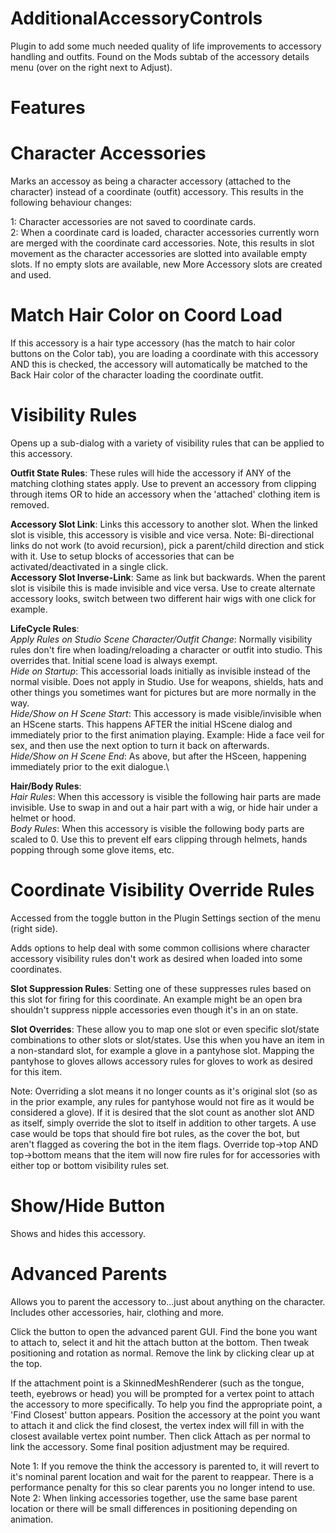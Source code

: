 # AdditionalAccessoryControls

Plugin to add some much needed quality of life improvements to accessory handling and outfits. Found on the Mods subtab of the accessory details menu (over on the right next to Adjust).

# **Features**

# Character Accessories

Marks an accessoy as being a character accessory (attached to the character) instead of a coordinate (outfit) accessory. This results in the following behaviour changes:

1: Character accessories are not saved to coordinate cards.\
2: When a coordinate card is loaded, character accessories currently worn are merged with the coordinate card accessories. Note, this results in slot movement as the character accessories are slotted into available empty slots. If no empty slots are available, new More Accessory slots are created and used.

# Match Hair Color on Coord Load

If this accessory is a hair type accessory (has the match to hair color buttons on the Color tab), you are loading a coordinate with this accessory AND this is checked, the accessory will automatically be matched to the Back Hair color of the character loading the coordinate outfit.

# Visibility Rules

Opens up a sub-dialog with a variety of visibility rules that can be applied to this accessory.

**Outfit State Rules**: These rules will hide the accessory if ANY of the matching clothing states apply. Use to prevent an accessory from clipping through items OR to hide an accessory when the 'attached' clothing item is removed.

**Accessory Slot Link**: Links this accessory to another slot. When the linked slot is visible, this accessory is visible and vice versa. Note: Bi-directional links do not work (to avoid recursion), pick a parent/child direction and stick with it. Use to setup blocks of accessories that can be activated/deactivated in a single click.\
**Accessory Slot Inverse-Link**: Same as link but backwards. When the parent slot is visibile this is made invisible and vice versa. Use to create alternate accessory looks, switch between two different hair wigs with one click for example.

**LifeCycle Rules**:\
   *Apply Rules on Studio Scene Character/Outfit Change*: Normally visibility rules don't fire when loading/reloading a character or outfit into studio. This overrides that. Initial scene load is always exempt.\
   *Hide on Startup*: This accessorial loads initially as invisible instead of the normal visible. Does not apply in Studio. Use for weapons, shields, hats and other things you sometimes want for pictures but are more normally in the way.\
   *Hide/Show on H Scene Start*: This accessory is made visible/invisible when an HScene starts. This happens AFTER the initial HScene dialog and immediately prior to the first animation playing. Example: Hide a face veil for sex, and then use the next option to turn it back on afterwards.\
   *Hide/Show on H Scene End*: As above, but after the HSceen, happening immediately prior to the exit dialogue.\
   
**Hair/Body Rules**:\
   *Hair Rules*: When this accessory is visible the following hair parts are made invisible. Use to swap in and out a hair part with a wig, or hide hair under a helmet or hood.\
   *Body Rules*: When this accessory is visible the following body parts are scaled to 0. Use this to prevent elf ears clipping through helmets, hands popping through some glove items, etc.

# Coordinate Visibility Override Rules

Accessed from the toggle button in the Plugin Settings section of the menu (right side).

Adds options to help deal with some common collisions where character accessory visibility rules don't work as desired when loaded into some coordinates.

**Slot Suppression Rules**: Setting one of these suppresses rules based on this slot for firing for this coordinate. An example might be an open bra shouldn't suppress nipple accessories even though it's in an on state. 

**Slot Overrides**: These allow you to map one slot or even specific slot/state combinations to other slots or slot/states. Use this when you have an item in a non-standard slot, for example a glove in a pantyhose slot. Mapping the pantyhose to gloves allows accessory rules for gloves to work as desired for this item.

Note: Overriding a slot means it no longer counts as it's original slot (so as in the prior example, any rules for pantyhose would not fire as it would be considered a glove). If it is desired that the slot count as another slot AND as itself, simply override the slot to itself in addition to other targets. A use case would be tops that should fire bot rules, as the cover the bot, but aren't flagged as covering the bot in the item flags. Override top->top AND top->bottom means that the item will now fire rules for for accessories with either top or bottom visibility rules set.
   
# Show/Hide Button

Shows and hides this accessory.

# Advanced Parents

Allows you to parent the accessory to...just about anything on the character. Includes other accessories, hair, clothing and more.

Click the button to open the advanced parent GUI. Find the bone you want to attach to, select it and hit the attach button at the bottom. Then tweak positioning and rotation as normal. Remove the link by clicking clear up at the top.

If the attachment point is a SkinnedMeshRenderer (such as the tongue, teeth, eyebrows or head) you will be prompted for a vertex point to attach the accessory to more specifically. To help you find the appropriate point, a 'Find Closest' button appears. Position the accessory at the point you want to attach it and click the find closest, the vertex index will fill in with the closest available vertex point number. Then click Attach as per normal to link the accessory. Some final position adjustment may be required.

Note 1: If you remove the think the accessory is parented to, it will revert to it's nominal parent location and wait for the parent to reappear. There is a performance penalty for this so clear parents you no longer intend to use.\
Note 2: When linking accessories together, use the same base parent location or there will be small differences in positioning depending on animation.
